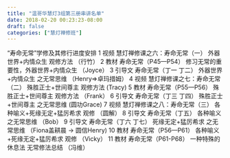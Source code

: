 ```yaml
---
title: "温哥华慧灯3组第三册串讲名单"
date: 2018-02-20 00:23:23-08:00
draft: false
categories: ["慧灯禅修班"]
---
```

“寿命无常”学修及其修行进度安排
1 视频 慧灯禅修课之六：寿命无常（一） 外器世界+内情众生 观修方法 （行竹）
2 教材 寿命无常（P45—P54） 修习无常的重要性，外器世界+内情众生 （Joyce）
3 引导文 寿命无常（丁一 丁二） 外器世界+内情众生 之无常思维 （Henry=>卓玛措姆）
4 视频 慧灯禅修课之七：寿命无常（二） 殊胜正士+世间尊主 观修方法 (Tracy)
5 教材 寿命无常（P55—P56） 殊胜正士+世间尊主 观修方法 （Frank）
6 引导文 寿命无常（丁三 丁四） 殊胜正士+世间尊主 之无常思维 (圆功Grace)
7 视频 慧灯禅修课之八：寿命无常（三） 各种喻义+死缘无定+猛厉希求 观修 （圆解）
8 引导文 寿命无常（丁五） 各种喻义 之无常思维 （Bob）
9 引导文 寿命无常（丁六 丁七） 死缘无定+猛厉希求 之无常思维 （Fiona盖耕晨 -> 圆信Henry)
10 教材 寿命无常（P56—P61） 各种喻义+死缘无定+猛厉希求 观修 （Vicky）
11 教材 寿命无常（P61-P68） 一种特殊的休息法 无常修法总结 （冯维）
